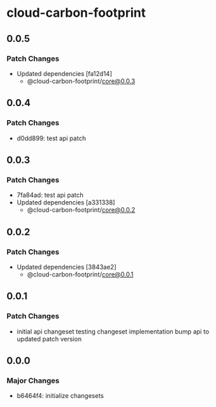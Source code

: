 # cloud-carbon-footprint

## 0.0.5

### Patch Changes

- Updated dependencies [fa12d14]
  - @cloud-carbon-footprint/core@0.0.3

## 0.0.4

### Patch Changes

- d0dd899: test api patch

## 0.0.3

### Patch Changes

- 7fa84ad: test api patch
- Updated dependencies [a331338]
  - @cloud-carbon-footprint/core@0.0.2

## 0.0.2

### Patch Changes

- Updated dependencies [3843ae2]
  - @cloud-carbon-footprint/core@0.0.1

## 0.0.1

### Patch Changes

- initial api changeset
  testing changeset implementation
  bump api to updated patch version

## 0.0.0

### Major Changes

- b6464f4: initialize changesets
